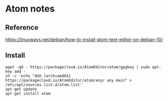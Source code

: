 
# Atom notes

## Reference
https://linuxways.net/debian/how-to-install-atom-text-editor-on-debian-10/

## Install

```
wget -qO - https://packagecloud.io/AtomEditor/atom/gpgkey | sudo apt-key add -
sh -c 'echo "deb [arch=amd64] https://packagecloud.io/AtomEditor/atom/any/ any main" > /etc/apt/sources.list.d/atom.list'
apt-get update
apt-get install atom
```




